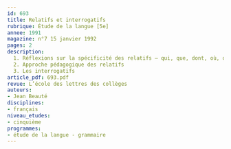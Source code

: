```yaml
---
id: 693
title: Relatifs et interrogatifs 
rubrique: Étude de la langue [5e]
annee: 1991
magazine: n°7 15 janvier 1992
pages: 2
description: 
  1. Réflexions sur la spécificité des relatifs – qui, que, dont, où, qui et quoi, lequel
  2. Approche pédagogique des relatifs
  3. Les interrogatifs
article_pdf: 693.pdf
revue: L’école des lettres des collèges
auteurs:
- Jean Beauté
disciplines:
- français
niveau_etudes:
- cinquième
programmes:
- étude de la langue - grammaire
---
```

